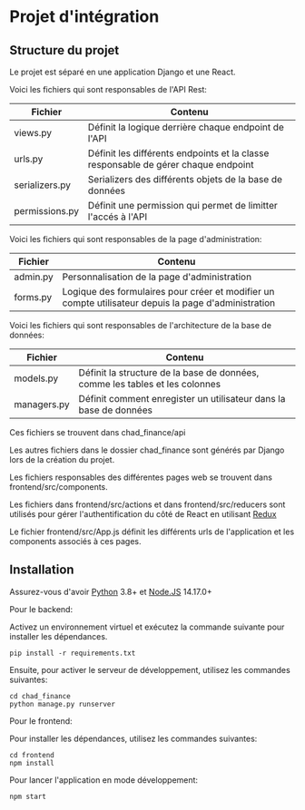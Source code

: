# Projet d'intégration

## Structure du projet

Le projet est séparé en une application Django et une React.

Voici les fichiers qui sont responsables de l'API Rest:

| Fichier | Contenu |
| ------- | ------- |
| views.py | Définit la logique derrière chaque endpoint de l'API |
| urls.py | Définit les différents endpoints et la classe responsable de gérer chaque endpoint |
| serializers.py | Serializers des différents objets de la base de données |
| permissions.py | Définit une permission qui permet de limitter l'accés à l'API |

Voici les fichiers qui sont responsables de la page d'administration:

| Fichier | Contenu |
| ------- | ------- |
| admin.py | Personnalisation de la page d'administration |
| forms.py | Logique des formulaires pour créer et modifier un compte utilisateur depuis la page d'administration |

Voici les fichiers qui sont responsables de l'architecture de la base de données:

| Fichier | Contenu |
| ------- | ------- |
| models.py | Définit la structure de la base de données, comme les tables et les colonnes |
| managers.py | Définit comment enregister un utilisateur dans la base de données |

Ces fichiers se trouvent dans chad_finance/api

Les autres fichiers dans le dossier chad_finance sont générés par Django lors de la création du projet.

Les fichiers responsables des différentes pages web se trouvent dans frontend/src/components.

Les fichiers dans frontend/src/actions et dans frontend/src/reducers sont utilisés pour gérer l'authentification du côté de React en utilisant [Redux](https://redux.js.org/)

Le fichier frontend/src/App.js définit les différents urls de l'application et les components associés à ces pages.

## Installation

Assurez-vous d'avoir [Python](https://www.python.org/) 3.8+ et [Node.JS](https://nodejs.org/) 14.17.0+

Pour le backend:

Activez un environnement virtuel et exécutez la commande suivante pour installer les dépendances.

```code
pip install -r requirements.txt
```

Ensuite, pour activer le serveur de développement, utilisez les commandes suivantes:

```code
cd chad_finance
python manage.py runserver
```

Pour le frontend:

Pour installer les dépendances, utilisez les commandes suivantes:

```code
cd frontend
npm install
```

Pour lancer l'application en mode développement:

```code
npm start
```
